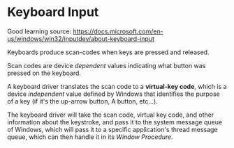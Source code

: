 # Keyboard Input

Good learning source: <https://docs.microsoft.com/en-us/windows/win32/inputdev/about-keyboard-input>

Keyboards produce scan-codes when keys are pressed and released.

Scan codes are device *dependent* values indicating what button was pressed on the keyboard.

A keyboard driver translates the scan code to a **virtual-key code**, which is a device *independent* value defined by Windows that identifies the purpose of a key (if it's the up-arrow button, A button, etc...).

The keyboard driver will take the scan code, virtual key code, and other information about the keystroke, and pass it to the system message queue of Windows, which will pass it to a specific application's thread message queue, which can then handle it in its *Window Procedure*.